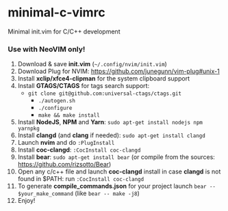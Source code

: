 # minimal-c-vimrc
Minimal init.vim for C/C++ development

### Use with NeoVIM only!
1. Download & save **init.vim** (`~/.config/nvim/init.vim`)
2. Download Plug for NVIM: https://github.com/junegunn/vim-plug#unix-1
3. Install **xclip/xfce4-clipman** for the system clipboard support
4. Install **GTAGS/CTAGS** for tags search support:
   - `git clone git@github.com:universal-ctags/ctags.git`
     - `./autogen.sh`
     - `./configure`
     - `make && make install`
6. Install **NodeJS**, **NPM** and **Yarn**: `sudo apt-get install nodejs npm yarnpkg`
7. Install **clangd** (and **clang** if needed): `sudo apt-get install clangd`
8. Launch **nvim** and do `:PlugInstall`
9. Install **coc-clangd**: `:CocInstall coc-clangd`
10. Install **bear**: `sudo apt-get install bear` (or compile from the sources: https://github.com/rizsotto/Bear)
11. Open any c/c++ file and launch **coc-clangd** install in case **clangd** is not found in $PATH: run `:CocInstall coc-clangd`
12. To generate **compile_commands.json** for your project launch `bear -- $your_make_command` (like `bear -- make -j8`)
13. Enjoy!
